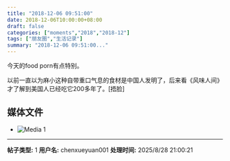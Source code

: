 ```yaml
---
title: "2018-12-06 09:51:00"
date: 2018-12-06T10:00:00+08:00
draft: false
categories: ["moments","2018","2018-12"]
tags: ["朋友圈","生活记录"]
summary: "2018-12-06 09:51:00..."
---
```


今天的food porn有点特别。

以前一直以为麻小这种自带重口气息的食材是中国人发明了，后来看《风味人间》才了解到美国人已经吃它200多年了。[捂脸]

## 媒体文件

- ![Media 1](/Moments/photos/2018-12-06/201812060951000.jpg)

---

**帖子类型:** 1
**用户名:** chenxueyuan001
**处理时间:** 2025/8/28 21:00:21